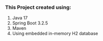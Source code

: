 ### This Project created using:
1. Java 17
2. Spring Boot 3.2.5
3. Maven
4. Using embedded in-memory H2 database
